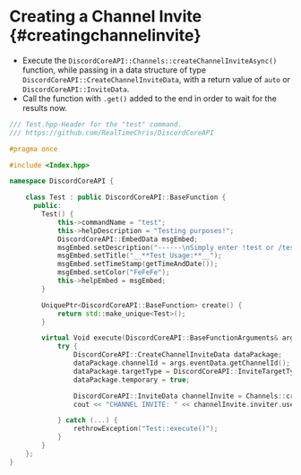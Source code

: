 Creating a Channel Invite {#creatingchannelinvite}
============
- Execute the `DiscordCoreAPI::Channels::createChannelInviteAsync()` function, while passing in a data structure of type `DiscordCoreAPI::CreateChannelInviteData`, with a return value of `auto` or `DiscordCoreAPI::InviteData`.
- Call the function with `.get()` added to the end in order to wait for the results now.

```cpp
/// Test.hpp-Header for the "test" command.
/// https://github.com/RealTimeChris/DiscordCoreAPI

#pragma once

#include <Index.hpp>

namespace DiscordCoreAPI {

	class Test : public DiscordCoreAPI::BaseFunction {
	  public:
		Test() {
			this->commandName = "test";
			this->helpDescription = "Testing purposes!";
			DiscordCoreAPI::EmbedData msgEmbed;
			msgEmbed.setDescription("------\nSimply enter !test or /test!\n------");
			msgEmbed.setTitle("__**Test Usage:**__");
			msgEmbed.setTimeStamp(getTimeAndDate());
			msgEmbed.setColor("FeFeFe");
			this->helpEmbed = msgEmbed;
		}

		UniquePtr<DiscordCoreAPI::BaseFunction> create() {
			return std::make_unique<Test>();
		}

		virtual Void execute(DiscordCoreAPI::BaseFunctionArguments& args) {
			try {
				DiscordCoreAPI::CreateChannelInviteData dataPackage;
				dataPackage.channelId = args.eventData.getChannelId();
				dataPackage.targetType = DiscordCoreAPI::InviteTargetTypes::Embedded_Application;
				dataPackage.temporary = true;

				DiscordCoreAPI::InviteData channelInvite = Channels::createChannelInviteAsync(dataPackage).get();
				cout << "CHANNEL INVITE: " << channelInvite.inviter.userName << endl;

			} catch (...) {
				rethrowException("Test::execute()");
			}
		}
	};
}
```
